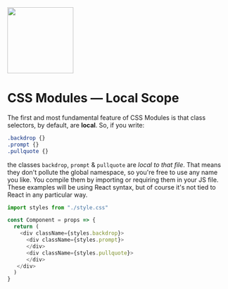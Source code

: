 <img src="https://raw.githubusercontent.com/css-modules/logos/master/css-modules-logo.png" width="150" height="150" />

# CSS Modules — Local Scope

The first and most fundamental feature of CSS Modules is that class selectors, by default, are **local**. So, if you write:

```css
.backdrop {}
.prompt {}
.pullquote {}
```

the classes `backdrop`, `prompt` & `pullquote` are *local to that file*. That means they don't pollute the global namespace, so you're free to use any name you like. You compile them by importing or requiring them in your JS file. These examples will be using React syntax, but of course it's not tied to React in any particular way.

```js
import styles from "./style.css"

const Component = props => {
  return (
    <div className={styles.backdrop}>
      <div className={styles.prompt}>
      </div>
      <div className={styles.pullquote}>
      </div>
   </div>
  )
}
```
